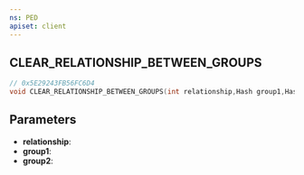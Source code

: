 ```yaml
---
ns: PED
apiset: client
---
```

## CLEAR_RELATIONSHIP_BETWEEN_GROUPS

```c
// 0x5E29243FB56FC6D4
void CLEAR_RELATIONSHIP_BETWEEN_GROUPS(int relationship,Hash group1,Hash group2);
```


## Parameters
* **relationship**:
* **group1**:
* **group2**:



